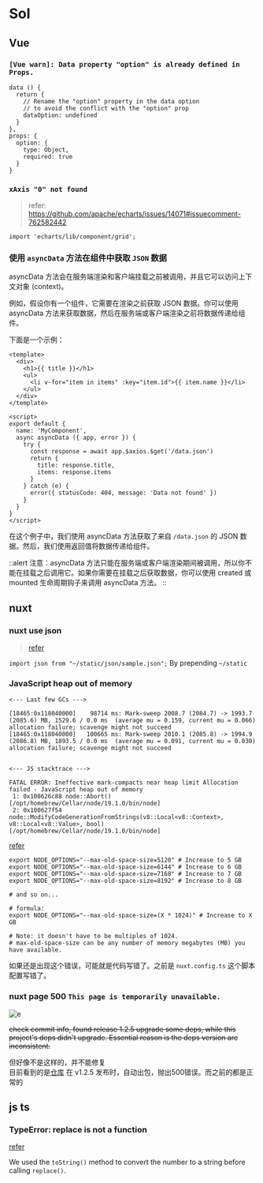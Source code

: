 # Sol

## Vue

### `[Vue warn]: Data property "option" is already defined in Props.`

```vue
data () {
  return {
    // Rename the "option" property in the data option
    // to avoid the conflict with the "option" prop
    dataOption: undefined
  }
},
props: {
  option: {
    type: Object,
    required: true
  }
}
```

### `xAxis "0" not found`

> refer: <https://github.com/apache/echarts/issues/14071#issuecomment-762582442>

```vue
import 'echarts/lib/component/grid';
```

### 使用 `asyncData` 方法在组件中获取 `JSON` 数据

asyncData 方法会在服务端渲染和客户端挂载之前被调用，并且它可以访问上下文对象 (context)。

例如，假设你有一个组件，它需要在渲染之前获取 JSON 数据。你可以使用 asyncData 方法来获取数据，然后在服务端或客户端渲染之前将数据传递给组件。

下面是一个示例：

```vue
<template>
  <div>
    <h1>{{ title }}</h1>
    <ul>
      <li v-for="item in items" :key="item.id">{{ item.name }}</li>
    </ul>
  </div>
</template>

<script>
export default {
  name: 'MyComponent',
  async asyncData ({ app, error }) {
    try {
      const response = await app.$axios.$get('/data.json')
      return {
        title: response.title,
        items: response.items
      }
    } catch (e) {
      error({ statusCode: 404, message: 'Data not found' })
    }
  }
}
</script>
```

在这个例子中，我们使用 asyncData 方法获取了来自 `/data.json` 的 JSON 数据。然后，我们使用返回值将数据传递给组件。

::alert
注意：asyncData 方法只能在服务端或客户端渲染期间被调用，所以你不能在挂载之后调用它。如果你需要在挂载之后获取数据，你可以使用 created 或 mounted 生命周期钩子来调用 asyncData 方法。
::

## nuxt

### nuxt use json

> [refer][nuxt use json]

`import json from "~/static/json/sample.json";` By prepending `~/static`

[nuxt use json]: https://stackoverflow.com/a/55124822/17744936

### JavaScript heap out of memory

```log
<--- Last few GCs --->

[18465:0x118040000]    98714 ms: Mark-sweep 2008.7 (2084.7) -> 1993.7 (2085.6) MB, 1529.6 / 0.0 ms  (average mu = 0.159, current mu = 0.066) allocation failure; scavenge might not succeed
[18465:0x118040000]   100665 ms: Mark-sweep 2010.1 (2085.8) -> 1994.9 (2086.8) MB, 1893.5 / 0.0 ms  (average mu = 0.091, current mu = 0.030) allocation failure; scavenge might not succeed


<--- JS stacktrace --->

FATAL ERROR: Ineffective mark-compacts near heap limit Allocation failed - JavaScript heap out of memory
 1: 0x100626c88 node::Abort() [/opt/homebrew/Cellar/node/19.1.0/bin/node]
 2: 0x100627f54 node::ModifyCodeGenerationFromStrings(v8::Local<v8::Context>, v8::Local<v8::Value>, bool) [/opt/homebrew/Cellar/node/19.1.0/bin/node]
```

[refer](https://stackoverflow.com/questions/53230823/fatal-error-ineffective-mark-compacts-near-heap-limit-allocation-failed-javas)  

```shell
export NODE_OPTIONS="--max-old-space-size=5120" # Increase to 5 GB
export NODE_OPTIONS="--max-old-space-size=6144" # Increase to 6 GB
export NODE_OPTIONS="--max-old-space-size=7168" # Increase to 7 GB
export NODE_OPTIONS="--max-old-space-size=8192" # Increase to 8 GB

# and so on...

# formula:
export NODE_OPTIONS="--max-old-space-size=(X * 1024)" # Increase to X GB

# Note: it doesn't have to be multiples of 1024.
# max-old-space-size can be any number of memory megabytes (MB) you have available.
```

如果还是出现这个错误，可能就是代码写错了。之前是 `nuxt.config.ts` 这个脚本配置写错了。

### nuxt page 500 `This page is temporarily unavailable.`

![e](/img/code/code/nuxt-err1.png)

~~check commit info, found release 1.2.5 upgrade some deps, while this project's deps didn't upgrade. Essential reason is the deps version are inconsistent.~~

但好像不是这样的，并不能修复  
目前看到的是[仓库](https://github.com/nuxt-themes/docus) 在 v1.2.5 发布时，自动出包，抛出500错误。而之前的都是正常的

## js ts

### TypeError: replace is not a function

[refer](https://github.com/DrAugus/draugus.github.io/commit/b206c6559b326add98f7773b637abddd18092577#diff-1d790b86c76035cd166c812c35ce19682c15e5ab353eeb8ab75b8bd91156f1c1)

We used the `toString()` method to convert the number to a string before calling `replace()`.
